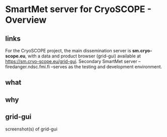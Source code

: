 # SmartMet server for CryoSCOPE - Overview

## links
For the CryoSCOPE project, the main dissemination server is **sm.cryo-scope.eu**, with a data and product browser (grid-gui) available at https://sm.cryo-scope.eu/grid-gui. Secondary SmartMet server – firedanger.ndsc.fmi.fi –serves as the testing and development environment.
## what

## why

## grid-gui
screenshot(s) of grid-gui